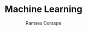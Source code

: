 ---
layout: post
title: Machine Learning
description: The repository contains basic experiments using machine learning algorithms on python
categories: none
author: Ramses Coraspe
---